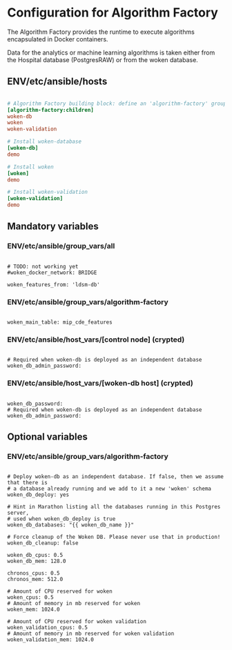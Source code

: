 # Configuration for Algorithm Factory

The Algorithm Factory provides the runtime to execute algorithms encapsulated in Docker containers.

Data for the analytics or machine learning algorithms is taken either from the Hospital database (PostgresRAW) or from the woken database.

## ENV/etc/ansible/hosts

```ini

# Algorithm Factory building block: define an 'algorithm-factory' group encompassing the configuration of the groups defined below
[algorithm-factory:children]
woken-db
woken
woken-validation

# Install woken-database
[woken-db]
demo

# Install woken
[woken]
demo

# Install woken-validation
[woken-validation]
demo

```

## Mandatory variables

### ENV/etc/ansible/group_vars/all

```

# TODO: not working yet
#woken_docker_network: BRIDGE

woken_features_from: 'ldsm-db'

```

### ENV/etc/ansible/group_vars/algorithm-factory

```

woken_main_table: mip_cde_features

```

### ENV/etc/ansible/host_vars/[control node] (crypted)

```

# Required when woken-db is deployed as an independent database
woken_db_admin_password:

```

### ENV/etc/ansible/host_vars/[woken-db host] (crypted)

```

woken_db_password:
# Required when woken-db is deployed as an independent database
woken_db_admin_password:

```

## Optional variables

### ENV/etc/ansible/group_vars/algorithm-factory

```

# Deploy woken-db as an independent database. If false, then we assume that there is
# a database already running and we add to it a new 'woken' schema
woken_db_deploy: yes

# Hint in Marathon listing all the databases running in this Postgres server,
# used when woken_db_deploy is true
woken_db_databases: "{{ woken_db_name }}"

# Force cleanup of the Woken DB. Please never use that in production!
woken_db_cleanup: false

woken_db_cpus: 0.5
woken_db_mem: 128.0

chronos_cpus: 0.5
chronos_mem: 512.0

# Amount of CPU reserved for woken
woken_cpus: 0.5
# Amount of memory in mb reserved for woken
woken_mem: 1024.0

# Amount of CPU reserved for woken validation
woken_validation_cpus: 0.5
# Amount of memory in mb reserved for woken validation
woken_validation_mem: 1024.0

```
